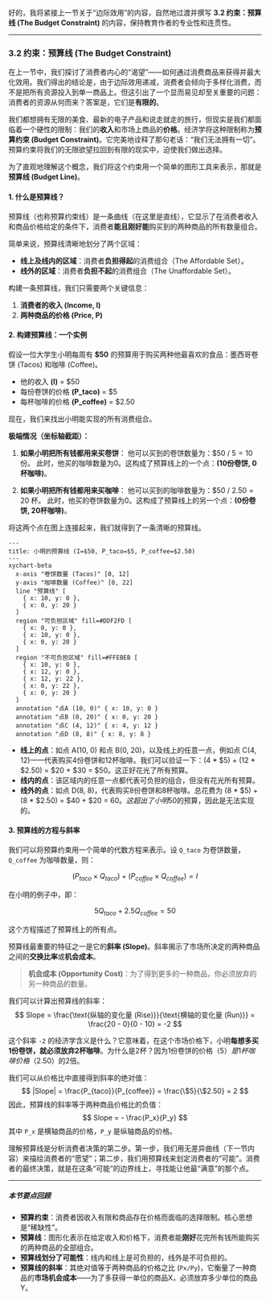 好的，我将紧接上一节关于“边际效用”的内容，自然地过渡并撰写 **3.2 约束：预算线 (The Budget Constraint)** 的内容，保持教育作者的专业性和连贯性。

***

### 3.2 约束：预算线 (The Budget Constraint)

在上一节中，我们探讨了消费者内心的“渴望”——如何通过消费商品来获得并最大化效用。我们得出的结论是，由于边际效用递减，消费者会倾向于多样化消费，而不是把所有资源投入到单一商品上。但这引出了一个显而易见却至关重要的问题：消费者的资源从何而来？答案是，它们是**有限的**。

我们都想拥有无限的美食、最新的电子产品和说走就走的旅行，但现实是我们都面临着一个硬性的限制：我们的**收入**和市场上商品的**价格**。经济学将这种限制称为**预算约束 (Budget Constraint)**。它完美地诠释了那句老话：“我们无法拥有一切”。预算约束将我们的无限欲望拉回到有限的现实中，迫使我们做出选择。

为了直观地理解这个概念，我们将这个约束用一个简单的图形工具来表示，那就是**预算线 (Budget Line)**。

#### 1. 什么是预算线？

预算线（也称预算约束线）是一条曲线（在这里是直线），它显示了在消费者收入和商品价格给定的条件下，消费者**能且刚好能**购买到的两种商品的所有数量组合。

简单来说，预算线清晰地划分了两个区域：
*   **线上及线内的区域**：消费者**负担得起**的消费组合（The Affordable Set）。
*   **线外的区域**：消费者**负担不起**的消费组合（The Unaffordable Set）。

构建一条预算线，我们只需要两个关键信息：
1.  **消费者的收入 (Income, I)**
2.  **两种商品的价格 (Price, P)**

#### 2. 构建预算线：一个实例

假设一位大学生小明每周有 **$50** 的预算用于购买两种他最喜欢的食品：墨西哥卷饼 (Tacos) 和咖啡 (Coffee)。
*   他的收入 **(I)** = $50
*   每份卷饼的价格 **(P_taco)** = $5
*   每杯咖啡的价格 **(P_coffee)** = $2.50

现在，我们来找出小明能实现的所有消费组合。

**极端情况（坐标轴截距）：**

1.  **如果小明把所有钱都用来买卷饼**：
    他可以买到的卷饼数量为：$50 / $5 = 10$ 份。
    此时，他买的咖啡数量为0。这构成了预算线上的一个点：**(10份卷饼, 0杯咖啡)**。

2.  **如果小明把所有钱都用来买咖啡**：
    他可以买到的咖啡数量为：$50 / $2.50 = 20$ 杯。
    此时，他买的卷饼数量为0。这构成了预算线上的另一个点：**(0份卷饼, 20杯咖啡)**。

将这两个点在图上连接起来，我们就得到了一条清晰的预算线。

```mermaid
---
title: 小明的预算线 (I=$50, P_taco=$5, P_coffee=$2.50)
---
xychart-beta
  x-axis "卷饼数量 (Tacos)" [0, 12]
  y-axis "咖啡数量 (Coffee)" [0, 22]
  line "预算线" [
    { x: 10, y: 0 },
    { x: 0, y: 20 }
  ]
  region "可负担区域" fill=#DDF2FD [
    { x: 0, y: 0 },
    { x: 10, y: 0 },
    { x: 0, y: 20 }
  ]
  region "不可负担区域" fill=#FFEBEB [
    { x: 10, y: 0 },
    { x: 12, y: 0 },
    { x: 12, y: 22 },
    { x: 0, y: 22 },
    { x: 0, y: 20 }
  ]
  annotation "点A (10, 0)" { x: 10, y: 0 }
  annotation "点B (0, 20)" { x: 0, y: 20 }
  annotation "点C (4, 12)" { x: 4, y: 12 }
  annotation "点D (8, 8)" { x: 8, y: 8 }
```

*   **线上的点**：如点 A(10, 0) 和点 B(0, 20)，以及线上的任意一点，例如点 C(4, 12)——代表购买4份卷饼和12杯咖啡。我们可以验证一下：(4 * $5) + (12 * $2.50) = $20 + $30 = $50。这正好花光了所有预算。
*   **线内的点**：该区域内的任意一点都代表可负担的组合，但没有花光所有预算。
*   **线外的点**：如点 D(8, 8)，代表购买8份卷饼和8杯咖啡。总花费为 (8 * $5) + (8 * $2.50) = $40 + $20 = $60。这超出了小明$50的预算，因此是无法实现的。

#### 3. 预算线的方程与斜率

我们可以将预算约束用一个简单的代数方程来表示。设 `Q_taco` 为卷饼数量，`Q_coffee` 为咖啡数量，则：

$$ (P_{taco} \times Q_{taco}) + (P_{coffee} \times Q_{coffee}) = I $$

在小明的例子中，即：

$$ 5Q_{taco} + 2.5Q_{coffee} = 50 $$

这个方程描述了预算线上的所有点。

预算线最重要的特征之一是它的**斜率 (Slope)**。斜率揭示了市场所决定的两种商品之间的**交换比率**或**机会成本**。

> **机会成本 (Opportunity Cost)**：为了得到更多的一种商品，你必须放弃的另一种商品的数量。

我们可以计算出预算线的斜率：
$$ Slope = \frac{\text{纵轴的变化量 (Rise)}}{\text{横轴的变化量 (Run)}} = \frac{20 - 0}{0 - 10} = -2 $$

这个斜率 `-2` 的经济学含义是什么？它意味着，在这个市场价格下，小明**每想多买1份卷饼，就必须放弃2杯咖啡**。为什么是2杯？因为1份卷饼的价格（$5）是1杯咖啡价格（$2.50）的2倍。

我们可以从价格比中直接得到斜率的绝对值：
$$ |Slope| = \frac{P_{taco}}{P_{coffee}} = \frac{\$5}{\$2.50} = 2 $$
因此，预算线的斜率等于两种商品价格比的负值：
$$ Slope = - \frac{P_x}{P_y} $$
其中 `P_x` 是横轴商品的价格，`P_y` 是纵轴商品的价格。

理解预算线是分析消费者决策的第二步。第一步，我们用无差异曲线（下一节内容）来描绘消费者的“愿望”；第二步，我们用预算线来划定消费者的“可能”。消费者的最终决策，就是在这条“可能”的边界线上，寻找能让他最“满意”的那个点。

---

##### **本节要点回顾**

-   **预算约束**：消费者因收入有限和商品存在价格而面临的选择限制。核心思想是“稀缺性”。
-   **预算线**：图形化表示在给定收入和价格下，消费者能**刚好**花完所有钱所能购买的两种商品的全部组合。
-   **预算线划分了可能性**：线内和线上是可负担的，线外是不可负担的。
-   **预算线的斜率**：其绝对值等于两种商品的价格之比 (`Px/Py`)，它衡量了一种商品的**市场机会成本**——为了多获得一单位的商品X，必须放弃多少单位的商品Y。